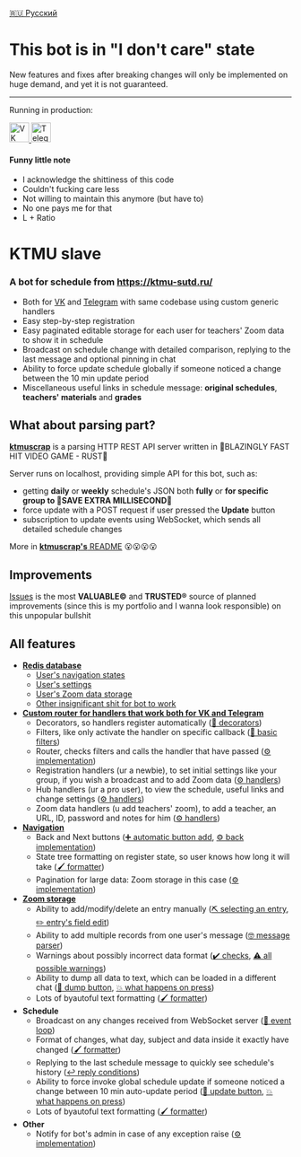[🇷🇺 Русский](/README-RU.md)

# This bot is in "I don't care" state
New features and fixes after breaking changes
will only be implemented on huge demand,
and yet it is not guaranteed.

---

Running in production:
<p float="left">
  <a title="VK" href="https://vk.com/ktmuslave">
    <img alt="VK" src="https://upload.wikimedia.org/wikipedia/commons/f/f3/VK_Compact_Logo_%282021-present%29.svg" width=35>
  </a>
  <a title="Telegram" href="https://t.me/ktmuslave_bot">
    <img alt="Telegram" src="https://upload.wikimedia.org/wikipedia/commons/8/82/Telegram_logo.svg" width=35>
  </a>
</p>

#### Funny little note
- I acknowledge the shittiness of this code
- Couldn't fucking care less
- Not willing to maintain this anymore (but have to)
- No one pays me for that
- L + Ratio

# KTMU slave
### A bot for schedule from https://ktmu-sutd.ru/

- Both for [VK](https://vk.com/ktmuslave) and [Telegram](https://t.me/ktmuslave_bot) with same codebase using custom generic handlers
- Easy step-by-step registration
- Easy paginated editable storage for each user for teachers' Zoom data to show it in schedule
- Broadcast on schedule change with detailed comparison, replying to the last message and optional pinning in chat
- Ability to force update schedule globally if someone noticed a change between the 10 min update period
- Miscellaneous useful links in schedule message: **original schedules**, **teachers' materials** and **grades**

## What about parsing part?
[**ktmuscrap**](https://github.com/kerdl/ktmuscrap) is a parsing HTTP REST API server written in 🚀BLAZINGLY FAST HIT VIDEO GAME - RUST🚀

Server runs on localhost, providing simple API for this bot, such as:
- getting **daily** or **weekly** schedule's JSON both **fully** or **for specific group to 🚀SAVE EXTRA MILLISECOND🚀**
- force update with a POST request if user pressed the **Update** button
- subscription to update events using WebSocket, which sends all detailed schedule changes

More in [**ktmuscrap's** README](https://github.com/kerdl/ktmuscrap/blob/master/README.md) 😮😮😮😮

## Improvements
[Issues](https://github.com/kerdl/ktmuslave/issues) is the most **VALUABLE©** and **TRUSTED®** source of planned improvements (since this is my portfolio and I wanna look responsible) on this unpopular bullshit

## All features
- [**Redis database**](https://github.com/kerdl/ktmuslave/blob/b8c733216cb7c889a9ee21f4d7a20439639d82d2/src/svc/common/__init__.py#L41-L87)
  - [User's navigation states](https://github.com/kerdl/ktmuslave/blob/b8c733216cb7c889a9ee21f4d7a20439639d82d2/src/svc/common/states/tree.py)
  - [User's settings](https://github.com/kerdl/ktmuslave/blob/b8c733216cb7c889a9ee21f4d7a20439639d82d2/src/data/settings.py#L17-L22)
  - [User's Zoom data storage](https://github.com/kerdl/ktmuslave/blob/b8c733216cb7c889a9ee21f4d7a20439639d82d2/src/data/zoom.py#L472-L499)
  - [Other insignificant shit for bot to work](https://github.com/kerdl/ktmuslave/blob/b8c733216cb7c889a9ee21f4d7a20439639d82d2/src/svc/common/__init__.py#L52-L87)
- [**Custom router for handlers that work both for VK and Telegram**](https://github.com/kerdl/ktmuslave/blob/b8c733216cb7c889a9ee21f4d7a20439639d82d2/src/svc/common/router.py)
  - Decorators, so handlers register automatically ([🎍 decorators](https://github.com/kerdl/ktmuslave/blob/b8c733216cb7c889a9ee21f4d7a20439639d82d2/src/svc/common/router.py#L37-L74))
  - Filters, like only activate the handler on specific callback ([🚽 basic filters](https://github.com/kerdl/ktmuslave/blob/master/src/svc/common/filters.py))
  - Router, checks filters and calls the handler that have passed ([⚙️ implementation](https://github.com/kerdl/ktmuslave/blob/b8c733216cb7c889a9ee21f4d7a20439639d82d2/src/svc/common/router.py#L103-L165))
  - Registration handlers (ur a newbie), to set initial settings like your group, if you wish a broadcast and to add Zoom data ([⚙️ handlers](https://github.com/kerdl/ktmuslave/blob/b8c733216cb7c889a9ee21f4d7a20439639d82d2/src/svc/common/bps/init.py))
  - Hub handlers (ur a pro user), to view the schedule, useful links and change settings ([⚙️ handlers](https://github.com/kerdl/ktmuslave/blob/b8c733216cb7c889a9ee21f4d7a20439639d82d2/src/svc/common/bps/hub.py))
  - Zoom data handlers (u add teachers' zoom), to add a teacher, an URL, ID, password and notes for him ([⚙️ handlers](https://github.com/kerdl/ktmuslave/blob/b8c733216cb7c889a9ee21f4d7a20439639d82d2/src/svc/common/bps/zoom.py))
- [**Navigation**](https://github.com/kerdl/ktmuslave/blob/b8c733216cb7c889a9ee21f4d7a20439639d82d2/src/svc/common/navigator.py)
  - Back and Next buttons ([➕ automatic button add](https://github.com/kerdl/ktmuslave/blob/b8c733216cb7c889a9ee21f4d7a20439639d82d2/src/svc/common/keyboard.py#L270-L280), [⚙️ back implementation](https://github.com/kerdl/ktmuslave/blob/b8c733216cb7c889a9ee21f4d7a20439639d82d2/src/svc/common/bps/__init__.py#L83-L86))
  - State tree formatting on register state, so user knows how long it will take ([🖌️ formatter](https://github.com/kerdl/ktmuslave/blob/b8c733216cb7c889a9ee21f4d7a20439639d82d2/src/svc/common/states/formatter.py#L38-L145))
  - Pagination for large data: Zoom storage in this case ([⚙️ implementation](https://github.com/kerdl/ktmuslave/blob/b8c733216cb7c889a9ee21f4d7a20439639d82d2/src/svc/common/pagination.py#L54-L165))
- [**Zoom storage**](https://github.com/kerdl/ktmuslave/blob/b8c733216cb7c889a9ee21f4d7a20439639d82d2/src/data/zoom.py)
  - Ability to add/modify/delete an entry manually ([⛏️ selecting an entry](https://github.com/kerdl/ktmuslave/blob/b8c733216cb7c889a9ee21f4d7a20439639d82d2/src/svc/common/bps/zoom.py#L418-L429), [✏️ entry's field edit](https://github.com/kerdl/ktmuslave/blob/b8c733216cb7c889a9ee21f4d7a20439639d82d2/src/svc/common/bps/zoom.py#L65-L155))
  - Ability to add multiple records from one user's message ([🤓 message parser](https://github.com/kerdl/ktmuslave/blob/b8c733216cb7c889a9ee21f4d7a20439639d82d2/src/parse/zoom.py#L223-L234))
  - Warnings about possibly incorrect data format ([✔️ checks](https://github.com/kerdl/ktmuslave/blob/master/src/data/zoom.py#L149-L156), [⚠️ all possible warnings](https://github.com/kerdl/ktmuslave/blob/b8c733216cb7c889a9ee21f4d7a20439639d82d2/src/data/__init__.py#L123-L156))
  - Ability to dump all data to text, which can be loaded in a different chat ([💾 dump button](https://github.com/kerdl/ktmuslave/blob/b8c733216cb7c889a9ee21f4d7a20439639d82d2/src/svc/common/bps/zoom.py#L452), [💥 what happens on press](https://github.com/kerdl/ktmuslave/blob/b8c733216cb7c889a9ee21f4d7a20439639d82d2/src/svc/common/bps/zoom.py#L15-L26))
  - Lots of byautoful text formatting ([🖌️ formatter](https://github.com/kerdl/ktmuslave/blob/b8c733216cb7c889a9ee21f4d7a20439639d82d2/src/data/zoom.py#L244-L255))
- **Schedule**
  - Broadcast on any changes received from WebSocket server ([🔄 event loop](https://github.com/kerdl/ktmuslave/blob/b8c733216cb7c889a9ee21f4d7a20439639d82d2/src/api/schedule.py#L310-L365))
  - Format of changes, what day, subject and data inside it exactly have changed ([🖌️ formatter](https://github.com/kerdl/ktmuslave/blob/b8c733216cb7c889a9ee21f4d7a20439639d82d2/src/data/schedule/format.py#L245-L315))
  - Replying to the last schedule message to quickly see schedule's history ([↩️ reply conditions](https://github.com/kerdl/ktmuslave/blob/b8c733216cb7c889a9ee21f4d7a20439639d82d2/src/svc/common/__init__.py#L208-L226))
  - Ability to force invoke global schedule update if someone noticed a change between 10 min auto-update period ([🔄 update button](https://github.com/kerdl/ktmuslave/blob/b8c733216cb7c889a9ee21f4d7a20439639d82d2/src/svc/common/bps/hub.py#L114), [💥 what happens on press](https://github.com/kerdl/ktmuslave/blob/b8c733216cb7c889a9ee21f4d7a20439639d82d2/src/svc/common/bps/hub.py#L20-L59))
  - Lots of byautoful text formatting ([🖌️ formatter](https://github.com/kerdl/ktmuslave/blob/b8c733216cb7c889a9ee21f4d7a20439639d82d2/src/data/schedule/format.py#L208-L238))
- **Other**
  - Notify for bot's admin in case of any exception raise ([⚙️ implementation](https://github.com/kerdl/ktmuslave/blob/e7990a044526435c49471ed8be06871ce0c50384/src/__init__.py#L61-L75))
